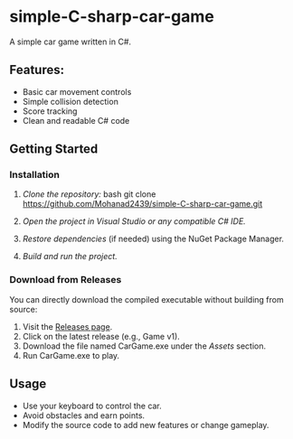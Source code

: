 # simple-C-sharp-car-game

A simple car game written in C#.
## Features:
- Basic car movement controls
- Simple collision detection
- Score tracking
- Clean and readable C# code

## Getting Started

### Installation

1. *Clone the repository:*
    bash
    git clone https://github.com/Mohanad2439/simple-C-sharp-car-game.git
    
2. *Open the project in Visual Studio or any compatible C# IDE.*
3. *Restore dependencies* (if needed) using the NuGet Package Manager.
4. *Build and run the project.*

### Download from Releases

You can directly download the compiled executable without building from source:

1. Visit the [Releases page](https://github.com/Mohanad2439/simple-C-sharp-car-game/releases).
2. Click on the latest release (e.g., Game v1).
3. Download the file named CarGame.exe under the *Assets* section.
4. Run CarGame.exe to play.

## Usage

- Use your keyboard to control the car.
- Avoid obstacles and earn points.
- Modify the source code to add new features or change gameplay.
